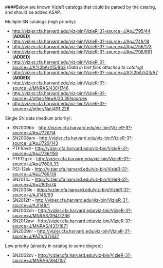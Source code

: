 ####Below are known VizieR catalogs that could be parsed by the catalog, and should be added ASAP. 

Multiple SN catalogs (high priority):
* http://vizier.cfa.harvard.edu/viz-bin/VizieR-3?-source=J/ApJ/795/44 (**ADDED**)
* http://vizier.cfa.harvard.edu/viz-bin/VizieR-3?-source=J/ApJ/749/18
* http://vizier.cfa.harvard.edu/viz-bin/VizieR-3?-source=J/ApJ/756/173
* http://vizier.cfa.harvard.edu/viz-bin/VizieR-3?-source=J/ApJ/708/661 (**ADDED**)
* http://vizier.cfa.harvard.edu/viz-bin/VizieR-3?-source=J/A%2bA/415/863 (*Data in text files attached to catalog*)
* http://vizier.cfa.harvard.edu/viz-bin/VizieR-3?-source=J/A%2bA/523/A7 (**ADDED**)
* http://vizier.cfa.harvard.edu/viz-bin/VizieR-3?-source=J/MNRAS/430/1746
* http://vizier.cfa.harvard.edu/viz-bin/VizieR-3?-source=J/other/NewA/20.30/sources
* http://vizier.cfa.harvard.edu/viz-bin/VizieR-3?-source=J/other/Nat/491.228

Single SN data (medium priority):
* SN2009bb - http://vizier.cfa.harvard.edu/viz-bin/VizieR-3?-source=J/ApJ/728/14
* SN2008am - http://vizier.cfa.harvard.edu/viz-bin/VizieR-3?-source=J/ApJ/729/143
* PTF10vdl - http://vizier.cfa.harvard.edu/viz-bin/VizieR-3?-source=J/ApJ/736/159
* PTF12gzk - http://vizier.cfa.harvard.edu/viz-bin/VizieR-3?-source=J/ApJ/760/L33
* PS1-12sk - http://vizier.cfa.harvard.edu/viz-bin/VizieR-3?-source=J/ApJ/769/39
* SN2014J - http://vizier.cfa.harvard.edu/viz-bin/VizieR-3?-source=J/ApJ/805/74
* SN2003ie - http://vizier.cfa.harvard.edu/viz-bin/VizieR-3?-source=J/AJ/145/99
* SN2012fr - http://vizier.cfa.harvard.edu/viz-bin/VizieR-3?-source=J/AJ/148/1
* SN2002ch - http://vizier.cfa.harvard.edu/viz-bin/VizieR-3?-source=J/MNRAS/394/2266
* SN2012aw - http://vizier.cfa.harvard.edu/viz-bin/VizieR-3?-source=J/MNRAS/433/1871
* SN2009nr - http://vizier.cfa.harvard.edu/viz-bin/VizieR-3?-source=J/PAZh/37/837

Low priority (already in catalog to some degree):
* SN2002cv - http://vizier.cfa.harvard.edu/viz-bin/VizieR-3?-source=J/MNRAS/384/107
